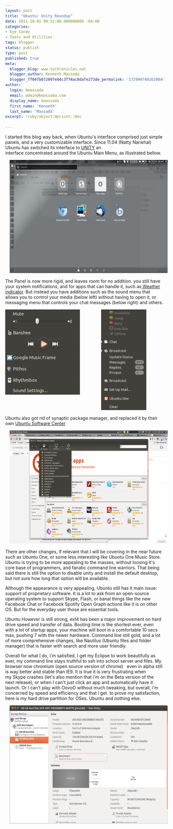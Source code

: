 ```yaml
---
layout: post
title: "Ubuntu: Unity Roundup"
date: 2011-10-02 09:51:00.000000000 -04:00
categories:
- Eye Candy
- Tools and Utilities
tags: blogger
status: publish
type: post
published: true
meta:
  blogger_blog: www.techronicles.net
  blogger_author: Kenneth Massada
  blogger_ff04fb872097e84c3f74ac8dafe273de_permalink: '1729997401639849611'
author:
  login: kmassada
  email: admin@kmassada.com
  display_name: kmassada
  first_name: 'Kenneth'
  last_name: 'Massada'
excerpt: !ruby/object:Hpricot::Doc

---
```

<p>I started this blog way back, when Ubuntu's interface comprised just simple panels, and a very customizable interface. Since 11.04 (Natty Narwhal) Ubuntu has switched its interface to <a href="http://unity.ubuntu.com/">UNITY</a> an interface concentrated around the Ubuntu Main Menu, as illustrated bellow.</p>
<div class="separator" style="clear:both;text-align:center;"><a href="http://techronilces.files.wordpress.com/2011/10/506f6-screenshotat2011-10-0205253a12253a59.png" style="margin-left:1em;margin-right:1em;"><img border="0" height="360" src="/images/wp/506f6-screenshotat2011-10-0205253a12253a59.png?w=300" width="640" /></a></div>
<p>The Panel is now more rigid, and leaves room for no addition. you still have your system notifications, and for apps that can handle it, such as<a href="https://launchpad.net/weather-indicator"> Weather indicator</a>. But instead you have additions such as the sound menu that allows you to control your media (below left) without having to open it, or messaging menu that controls your chat messages (below right) and others. 
<div class="separator" style="clear:both;text-align:center;"><a href="http://techronilces.files.wordpress.com/2011/10/3149f-menu_002.png" style="clear:left;float:left;margin-bottom:1em;margin-right:1em;"><img border="0" src="/images/wp/3149f-menu_002.png" /></a><a href="http://techronilces.files.wordpress.com/2011/10/badf8-menu_003.png" style="margin-left:1em;margin-right:1em;"><img border="0" height="320" src="/images/wp/badf8-menu_003.png?w=135" width="144" /></a></div>
<p>Ubuntu also got rid of synaptic package manager, and replaced it by their own <a href="http://www.ubuntu.com/ubuntu/features/ubuntu-software-centre">Ubuntu Software Center</a></p>
<div class="separator" style="clear:both;text-align:center;"><a href="http://techronilces.files.wordpress.com/2011/10/9f1e9-workspace1_008.png" style="margin-left:1em;margin-right:1em;"><img border="0" height="360" src="/images/wp/9f1e9-workspace1_008.png?w=300" width="640" /></a></div>
<p>There are other changes, if relevant that I will be covering in the near future such as Ubuntu One, or some less interesting like Ubuntu One Music Store. Ubuntu is trying to be more appealing to the masses, without loosing it's core base of programmers, and fanatic command line warriors. That being said there is still the option to disable unity and install the default desktop, but not sure how long that option will be available.</p>
<p>Although the appearance is very appealing, Ubuntu still has it main issue: support of proprietary software. It is a lot to ask from an open-source operating system to support Skype, Flash, or banal things like the new Facebook Chat or Facebook Spotify Open Graph actions like it is on other OS. But for the everyday user those are essential tools.</p>
<p>Ubuntu However is still strong, ext4 has been a major improvement on hard drive speed and transfer of data. Booting time is the shortest ever, even with a lot of startup apps, your machine will boot in a comfortable 10 secs max, pushing 7 with the newer hardware. Command line still gold, and a lot of more comprehensive changes, like Nautilus (Ubuntu files and folder manager) that is faster with search and more user friendly.</p>
<p>Overall for what I do, i'm satisfied, I get my Eclipse to work beautifully as ever, my command line stays truthful to ssh into school server and files. My browser now chromium (open source version of chrome)   even in alpha still is way better and stable than IE9. It is true it is very frustrating when my Skype crashes (let's also mention that i'm on the Beta version of the next release), or when I can't just click an app and automatically have it launch. Or I can't play with OovoO without much tweaking, but overall, i'm concerned by speed and efficiency and that I get. to prove my satisfaction, here is my hard drive partition for OSes. Ubuntu and nothing else.
<div class="separator" style="clear:both;text-align:center;"><a href="http://techronilces.files.wordpress.com/2011/10/cca0b-250gbharddisk2528atawdcwd2500bevs-60ust02529255b-dev-sdb255d25e225802594diskutility_010.png" style="margin-left:1em;margin-right:1em;"><img border="0" height="376" src="/images/wp/cca0b-250gbharddisk2528atawdcwd2500bevs-60ust02529255b-dev-sdb255d25e225802594diskutility_010.png?w=300" width="640" /></a></div>
